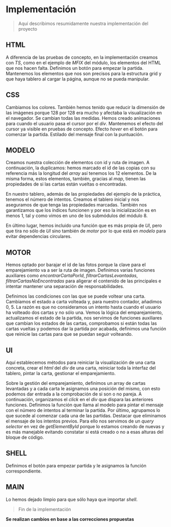 # Implementación

> Aquí describimos resumidamente nuestra implementación del proyecto

## HTML

A diferencia de las pruebas de concepto, en la implementación creamos con _TS_, como en el ejemplo de _MFIX_ del módulo, los elementos del HTML que nos hacen falta. Definimos un botón para empezar la partida. Mantenemos los elementos que nos son precisos para la estructura grid y que haya tablero al cargar la página, aunque no se pueda manipular.

## CSS

Cambiamos los colores. También hemos tenido que reducir la dimensión de las imágenes porque 128 por 128 era mucho y afectaba la visualización en el navegador. Se cambian todas las medidas. Hemos creado animaciones para cuando el usuario pasa el cursor por el _div_. Mantenemos el efecto del cursor ya visible en pruebas de concepto. Efecto _hover_ en el botón para comenzar la partida. Estilado del mensaje final con la puntuación.

## MODELO

Creamos nuestra colección de elementos con id y ruta de imagen. A continuación, la duplicamos: hemos marcado el id de las copias con su referencia más la longitud del _array_ así tenemos los 12 elementos. De la misma forma, estos elementos, también, gracias al _map_, tienen las propiedades de si las cartas están vueltas o encontradas.

En nuestro tablero, además de las propiedades del ejemplo de la práctica, tenemos el número de intentos.
Creamos el tablero inicial y nos aseguramos de que tenga las propiedades marcadas. También nos garantizamos que los índices funcionen y por eso la inicialización es en menos 1, tal y como vimos en uno de los submódulos del módulo 8.

En último lugar, hemos incluido una función que es más propia de _UI_, pero que tira no sólo de _UI_ sino también de _motor_ por lo que está en _modelo_ para evitar dependencias circulares.

## MOTOR

Hemos optado por barajar el id de las fotos porque la clave para el emparejamiento va a ser la ruta de imagen. Definimos varias funciones auxiliares como _encontrarCartaPorId_, _filtrarCartasLevantadas_, _filtrarCartasNoEncontradas_ para aligerar el contenido de las principales e intentar mantener una separación de responsabilidades.

Definimos las condiciones con las que se puede voltear una carta. Cambiamos el estado a carta volteada y, para nuestro contador, añadimos 0, 5. La razón es que no consideramos un intento hasta cuando el usuario ha volteado dos cartas y no sólo una. Vemos la lógica del emparejamiento, actualizamos el estado de la partida, nos servimos de funciones auxiliares que cambian los estados de las cartas, comprobamos si están todas las cartas vueltas y podemos dar la partida por acabada, definimos una función que reinicie las cartas para que se puedan seguir volteando.

## UI

Aquí establecemos métodos para reiniciar la visualización de una carta concreta, crear el _html_ del _div_ de una carta, reiniciar toda la interfaz del tablero, pintar la carta, gestionar el emparejamiento.

Sobre la gestión del emparejamiento, definimos un array de cartas levantadas y a cada carta le asignamos una posición del mismo, con esto podemos dar entrada a la comprobación de si son o no pareja. A continuación, organizamos el _click_ en el _div_ que dispara las anteriores funciones. Definimos la función que llama al modelo para pintar el mensaje con el número de intentos al terminar la partida. Por último, agrupamos lo que sucede al comenzar cada una de las partidas. Destacar que eliminamos el mensaje de los intentos previos. Para ello nos servimos de un _query selector_ en vez de _getElementById_ porque lo estamos creando de nuevas y es más manejable evitando constatar si está creado o no a esas alturas del bloque de código.

## SHELL

Definimos el botón para empezar partida y le asignamos la función correspondiente.

## MAIN

Lo hemos dejado limpio para que sólo haya que importar _shell_.

> Fin de la implementación

**Se realizan cambios en base a las correcciones propuestas**
